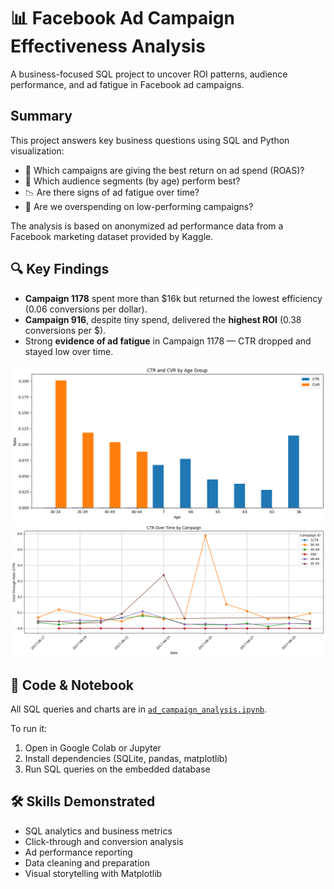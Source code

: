 # 📊 Facebook Ad Campaign Effectiveness Analysis

A business-focused SQL project to uncover ROI patterns, audience performance, and ad fatigue in Facebook ad campaigns.

## Summary
This project answers key business questions using SQL and Python visualization:

- 🧠 Which campaigns are giving the best return on ad spend (ROAS)?
- 👥 Which audience segments (by age) perform best?
- 📉 Are there signs of ad fatigue over time?
- 💸 Are we overspending on low-performing campaigns?

The analysis is based on anonymized ad performance data from a Facebook marketing dataset provided by Kaggle.

## 🔍 Key Findings

- **Campaign 1178** spent more than $16k but returned the lowest efficiency (0.06 conversions per dollar). 
- **Campaign 916**, despite tiny spend, delivered the **highest ROI** (0.38 conversions per $).
- Strong **evidence of ad fatigue** in Campaign 1178 — CTR dropped and stayed low over time.

<img src="Images/CTR and CVR by age group.png" width="600">
<img src="Images/CTR trends.png" width="600">

## 🧪 Code & Notebook

All SQL queries and charts are in [`ad_campaign_analysis.ipynb`](ad_campaign_analysis.ipynb).

To run it:

1. Open in Google Colab or Jupyter
2. Install dependencies (SQLite, pandas, matplotlib)
3. Run SQL queries on the embedded database

## 🛠️ Skills Demonstrated

- SQL analytics and business metrics
- Click-through and conversion analysis
- Ad performance reporting
- Data cleaning and preparation
- Visual storytelling with Matplotlib

